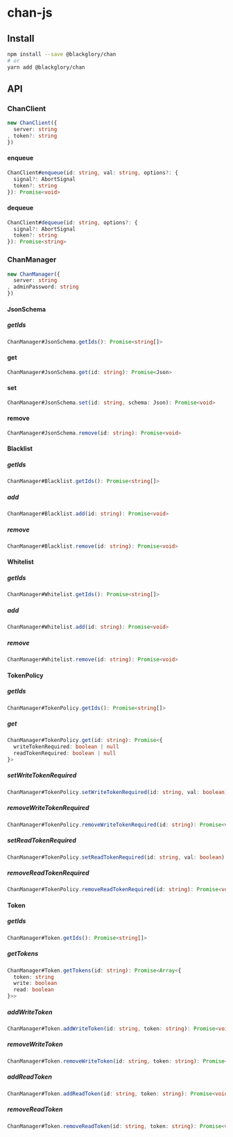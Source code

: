 # chan-js

## Install

```sh
npm install --save @blackglory/chan
# or
yarn add @blackglory/chan
```

## API

### ChanClient

```ts
new ChanClient({
  server: string
, token?: string
})
```

#### enqueue

```ts
ChanClient#enqueue(id: string, val: string, options?: {
  signal?: AbortSignal
  token?: string
}): Promise<void>
```

#### dequeue

```ts
ChanClient#dequeue(id: string, options?: {
  signal?: AbortSignal
  token?: string
}): Promise<string>
```

### ChanManager

```ts
new ChanManager({
  server: string
, adminPassword: string
})
```

#### JsonSchema

##### getIds

```ts
ChanManager#JsonSchema.getIds(): Promise<string[]>
```

#### get

```ts
ChanManager#JsonSchema.get(id: string): Promise<Json>
```

#### set

```ts
ChanManager#JsonSchema.set(id: string, schema: Json): Promise<void>
```

#### remove

```ts
ChanManager#JsonSchema.remove(id: string): Promise<void>
```

#### Blacklist

##### getIds

```ts
ChanManager#Blacklist.getIds(): Promise<string[]>
```

##### add

```ts
ChanManager#Blacklist.add(id: string): Promise<void>
```

##### remove

```ts
ChanManager#Blacklist.remove(id: string): Promise<void>
```

#### Whitelist

##### getIds

```ts
ChanManager#Whitelist.getIds(): Promise<string[]>
```

##### add

```ts
ChanManager#Whitelist.add(id: string): Promise<void>
```

##### remove

```ts
ChanManager#Whitelist.remove(id: string): Promise<void>
```

#### TokenPolicy

##### getIds

```ts
ChanManager#TokenPolicy.getIds(): Promise<string[]>
```

##### get

```ts
ChanManager#TokenPolicy.get(id: string): Promise<{
  writeTokenRequired: boolean | null
  readTokenRequired: boolean | null
}>
```

##### setWriteTokenRequired

```ts
ChanManager#TokenPolicy.setWriteTokenRequired(id: string, val: boolean): Promise<void>
```

##### removeWriteTokenRequired

```ts
ChanManager#TokenPolicy.removeWriteTokenRequired(id: string): Promise<void>
```

##### setReadTokenRequired

```ts
ChanManager#TokenPolicy.setReadTokenRequired(id: string, val: boolean): Promise<void>
```

##### removeReadTokenRequired

```ts
ChanManager#TokenPolicy.removeReadTokenRequired(id: string): Promise<void>
```

#### Token

##### getIds

```ts
ChanManager#Token.getIds(): Promise<string[]>
```

##### getTokens

```ts
ChanManager#Token.getTokens(id: string): Promise<Array<{
  token: string
  write: boolean
  read: boolean
}>>
```

##### addWriteToken

```ts
ChanManager#Token.addWriteToken(id: string, token: string): Promise<void>
```

##### removeWriteToken

```ts
ChanManager#Token.removeWriteToken(id: string, token: string): Promise<void>
```

##### addReadToken

```ts
ChanManager#Token.addReadToken(id: string, token: string): Promise<void>
```

##### removeReadToken

```ts
ChanManager#Token.removeReadToken(id: string, token: string): Promise<void>
```
